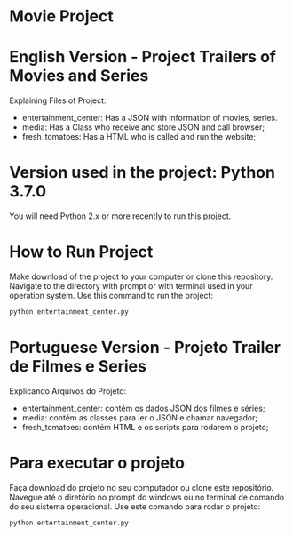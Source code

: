 # Movie Project

# English Version - Project Trailers of Movies and Series

Explaining Files of Project:

- entertainment_center: Has a JSON with information of movies, series. 
- media: Has a Class who receive and store JSON and call browser;
- fresh_tomatoes: Has a HTML who is called and run the website;

# Version used in the project: Python 3.7.0

You will need Python 2.x or more recently to run this project.

# How to Run Project

Make download of the project to your computer or clone this repository.
Navigate to the directory with prompt or with terminal used in your operation system.
Use this command to run the project:

```bash
python entertainment_center.py
```

# Portuguese Version - Projeto Trailer de Filmes e Series 

Explicando Arquivos do Projeto:

- entertainment_center: contém os dados JSON dos filmes e séries;
- media: contém as classes para ler o JSON e chamar navegador;
- fresh_tomatoes: contém HTML e os scripts para rodarem o projeto;

# Para executar o projeto

Faça download do projeto no seu computador ou clone este repositório.
Navegue até o diretório no prompt do windows ou no terminal de comando do seu sistema operacional.
Use este comando para rodar o projeto:

```bash
python entertainment_center.py
```
